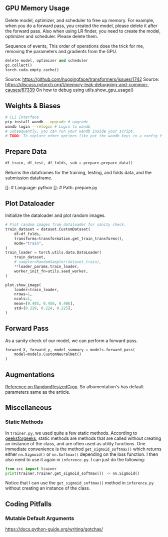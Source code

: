 ## GPU Memory Usage

Delete model, optimizer, and scheduler to free up memory. For example, when you do a forward pass, you created the model, please delete it after the forward pass. Also when using LR finder, you need to create the model, optimizer and scheduler. Please delete them.

Sequence of events, This order of operations does the trick for me, removing the parameters and gradients from the GPU.

```python
delete model, optimizer and scheduler
gc.collect()
torch.cuda.empty_cache()
```

Source: https://github.com/huggingface/transformers/issues/1742
Source: https://discuss.pytorch.org/t/memory-leak-debugging-and-common-causes/67339 On how to debug using utils.show_gpu_usage()

## Weights & Biases

```bash
# CLI Interface
pip install wandb --upgrade # upgrade
wandb login --relogin # Login to wandb
# Subsequently, you can run your wandb inside your script.
# TODO: To explore other options like put the wandb keys in a config file.
```


## Prepare Data

```python
df_train, df_test, df_folds, sub = prepare.prepare_data()
```
Returns the dataframes for the training, testing, and folds data, and the submission dataframe.

[]: # Language: python
[]: # Path: prepare.py


## Plot Dataloader

Initialize the dataloader and plot random images.

```python
# Plot random images from dataloader for sanity check.
train_dataset = dataset.CustomDataset(
    df=df_folds,
    transforms=transformation.get_train_transforms(),
    mode="train",
)
train_loader = torch.utils.data.DataLoader(
    train_dataset,
    # sampler=RandomSampler(dataset_train),
    **loader_params.train_loader,
    worker_init_fn=utils.seed_worker,
)

plot.show_image(
    loader=train_loader,
    nrows=1,
    ncols=1,
    mean=[0.485, 0.456, 0.406],
    std=[0.229, 0.224, 0.225],
)
```

## Forward Pass

As a sanity check of our model, we can perform a forward pass.

```python
forward_X, forward_y, model_summary = models.forward_pass(
    model=models.CustomNeuralNet()
)
```

## Augmentations

[Reference on RandomResizedCrop](https://machinelearningmastery.com/best-practices-for-preparing-and-augmenting-image-data-for-convolutional-neural-networks/). So albumentation's has default parameters same as the article.


## Miscellaneous

### Static Methods

In `trainer.py`, we used quite a few static methods. According to [geeksforgeeks](https://www.geeksforgeeks.org/class-method-vs-static-method-python/), static methods are methods that are called without creating an instance of the class, and are often used as utility functions. One immediate convenience is the method `get_sigmoid_softmax()` which returns either `nn.Sigmoid()` or `nn.Softmax()` depending on the loss function. I then also need to use it again in `inference.py`. I can just do the following:

```python
from src import trainer
print(trainer.Trainer.get_sigmoid_softmax()) -> nn.Sigmoid()
```

Notice that I can use the `get_sigmoid_softmax()` method in `inference.py` without creating an instance of the class.


## Coding Pitfalls

### Mutable Default Arguments

https://docs.python-guide.org/writing/gotchas/